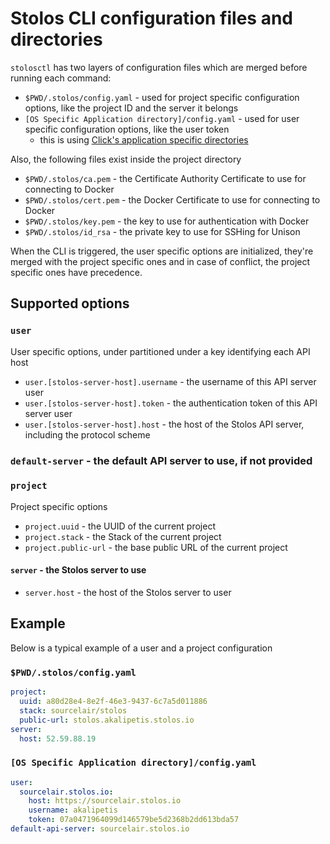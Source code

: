 # Stolos CLI configuration files and directories

`stolosctl` has two layers of configuration files which are merged before running each command:

* `$PWD/.stolos/config.yaml` - used for project specific configuration options, like the project ID and the server it belongs
* `[OS Specific Application directory]/config.yaml` - used for user specific configuration options, like the user token
  * this is using [Click's application specific directories](http://click.pocoo.org/5/utils/#finding-application-folders)

Also, the following files exist inside the project directory

* `$PWD/.stolos/ca.pem` - the Certificate Authority Certificate to use for connecting to Docker
* `$PWD/.stolos/cert.pem` - the Docker Certificate to use for connecting to Docker
* `$PWD/.stolos/key.pem` - the key to use for authentication with Docker
* `$PWD/.stolos/id_rsa` - the private key to use for SSHing for Unison

When the CLI is triggered, the user specific options are initialized, they're merged with the project specific ones and in case of conflict, the project specific ones have precedence.

## Supported options

### `user`

User specific options, under partitioned under a key identifying each API host

* `user.[stolos-server-host].username` - the username of this API server user
* `user.[stolos-server-host].token` - the authentication token of this API server user
* `user.[stolos-server-host].host` - the host of the Stolos API server, including the protocol scheme

### `default-server` - the default API server to use, if not provided

### `project`

Project specific options

* `project.uuid` - the UUID of the current project
* `project.stack` - the Stack of the current project
* `project.public-url` - the base public URL of the current project

#### `server` - the Stolos server to use

* `server.host` - the host of the Stolos server to user

## Example

Below is a typical example of a user and a project configuration

### `$PWD/.stolos/config.yaml`

```yaml
project:
  uuid: a80d28e4-8e2f-46e3-9437-6c7a5d011886
  stack: sourcelair/stolos
  public-url: stolos.akalipetis.stolos.io
server:
  host: 52.59.88.19
```

### `[OS Specific Application directory]/config.yaml`

```yaml
user:
  sourcelair.stolos.io:
    host: https://sourcelair.stolos.io
    username: akalipetis
    token: 07a0471964099d146579be5d2368b2dd613bda57
default-api-server: sourcelair.stolos.io
```

